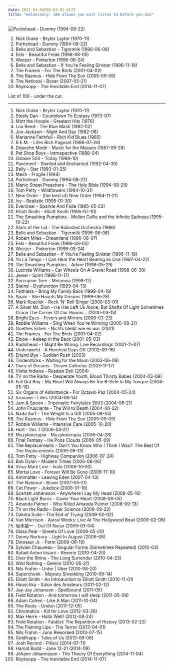 ```yaml
---
date: 2021-04-04T05:01:01.617Z
title: "melancholy: 100 albums you must listen to before you die"
---
```

![Portishead - Dummy (1994-08-22)](http://coverartarchive.org/release/87888070-1b25-4830-aebc-dee490058b74/2550628489-500.jpg "Portishead - Dummy (1994-08-22)")
<ol class="albums">
<li data-cover="http://coverartarchive.org/release/93d4c2fa-6749-3820-88df-b1f6df8cf48b/11682519206-500.jpg" data-tags="folk, singer-songwriter" role="button">Nick Drake - Bryter Layter (1970-11)</li>
<li data-cover="http://coverartarchive.org/release/87888070-1b25-4830-aebc-dee490058b74/2550628489-500.jpg" data-tags="trip-hop" role="button">Portishead - Dummy (1994-08-22)</li>
<li data-cover="http://coverartarchive.org/release/dbd2e4d7-ad8f-3b53-9184-9c1554fb3b09/18848392355-500.jpg" data-tags="indie, 1996, indie pop" role="button">Belle and Sebastian - Tigermilk (1996-06-06)</li>
<li data-cover="http://coverartarchive.org/release/31c452b7-6fc4-39eb-9a0c-1f349328c745/11388472171-500.jpg" data-tags="alternative, rock, alternative rock, indie rock, 90s" role="button">Eels - Beautiful Freak (1996-08-05)</li>
<li data-cover="http://coverartarchive.org/release/ef968db8-874e-4d79-adb7-2ea0fe0b2b76/5857755598-500.jpg" data-tags="alternative rock, 90s" role="button">Weezer - Pinkerton (1996-08-24)</li>
<li data-cover="http://coverartarchive.org/release/2b3c2f96-91f9-4d82-8efb-bd51812cab3c/4629555490-500.jpg" data-tags="indie pop, 1996, indie" role="button">Belle and Sebastian - If You're Feeling Sinister (1996-11-18)</li>
<li data-cover="https://img.discogs.com/cEaKtdU8XpEYAc-xXDL54g7uoEY=/fit-in/300x300/filters:strip_icc():format(jpeg):mode_rgb():quality(90)/discogs-images/R-1433959-1279370870.jpeg.jpg" data-tags="noise, indie, rock, alternative, melancholy, irish, friends, heartbeat, plaintive, boomtown" role="button">The Frames - For The Birds (2001-04-02)</li>
<li data-cover="https://via.placeholder.com/450" data-tags="rock, alternative rock, alternative, finnish" role="button">The Rasmus - Hide From The Sun (2005-09-09)</li>
<li data-cover="http://coverartarchive.org/release/9bce96cc-8d4f-38f3-97d5-decb81ab7119/14968666106-500.jpg" data-tags="indie rock" role="button">The National - Boxer (2007-05-21)</li>
<li data-cover="http://coverartarchive.org/release/7704bdf5-5fcd-4f80-a759-30fba880bfe6/8762633349-500.jpg" data-tags="electronic, downtempo" role="button">Röyksopp - The Inevitable End (2014-11-07)</li>
</ol>
List of 100 - under the cut.
<!-- more -->

_________________

<ol class="albums">
<li data-cover="http://coverartarchive.org/release/93d4c2fa-6749-3820-88df-b1f6df8cf48b/11682519206-500.jpg" data-tags="folk, singer-songwriter" role="button">
Nick Drake - Bryter Layter (1970-11)
</li>
<li data-cover="https://img.discogs.com/7idxMRMZmdYjVlxrITv-ynxh6yE=/fit-in/600x600/filters:strip_icc():format(jpeg):mode_rgb():quality(90)/discogs-images/R-10686817-1546367036-5135.jpeg.jpg" data-tags="70s" role="button">
Steely Dan - Countdown To Ecstasy (1973-07)
</li>
<li data-cover="https://img.discogs.com/qit7fEXYVw_THB8O-PNWE8m4Tbc=/fit-in/600x594/filters:strip_icc():format(jpeg):mode_rgb():quality(90)/discogs-images/R-3016408-1535297732-6257.jpeg.jpg" data-tags="classic rock, hard rock, album rock, soft rock, energetic, passionate, literate, melancholy, irreverent, confident, fiery, menacing, earnest, snide, wry, rousing, somber, raucous, fun, glam rock, proto-punk, poignant, playful, brooding, celebratory, witty, acerbic, humorous, rowdy, theatrical, plaintive, tgif, boisterous, brash, thrusting rock, columbia records" role="button">
Mott the Hoople - Greatest Hits (1976)
</li>
<li data-cover="http://coverartarchive.org/release/3daaa225-b92c-340e-8a1e-2f78380e82a9/16360171548-500.jpg" data-tags="80s, rock" role="button">
Lou Reed - The Blue Mask (1982-02)
</li>
<li data-cover="https://img.discogs.com/2pBqv3ugpTvbsdLPUhmoH6N8tU8=/fit-in/400x400/filters:strip_icc():format(jpeg):mode_rgb():quality(90)/discogs-images/R-2667766-1295743003.jpeg.jpg" data-tags="80s, rock, pop" role="button">
Joe Jackson - Night And Day (1982-06)
</li>
<li data-cover="http://coverartarchive.org/release/941d8ace-2faf-46de-a77b-dff1a063e2ce/28587380435-500.jpg" data-tags="rock, uk, country-rock, passionate, literate, melancholy, fierce, intense, confrontational, earnest, wry, dramatic, bittersweet, intimate, elegant, yearning, sophisticated, autumnal, sympathy68, emusic, nocturnal, brooding, sentimental, acerbic, weary, bleak, theatrical, ambitious, m faithfull, lauraann163" role="button">
Marianne Faithfull - Rich Kid Blues (1985)
</li>
<li data-cover="http://coverartarchive.org/release/1f233a68-c3c2-348b-a135-10edc450edf7/25408536436-500.jpg" data-tags="80s, alternative rock" role="button">
R.E.M. - Lifes Rich Pageant (1986-07-28)
</li>
<li data-cover="http://coverartarchive.org/release/4577ed01-57ad-3826-800b-e0c4d4998611/9417546640-500.jpg" data-tags="synthpop, 80s, new wave, electronic" role="button">
Depeche Mode - Music for the Masses (1987-09-28)
</li>
<li data-cover="https://via.placeholder.com/450" data-tags="pop, 80s, synthpop" role="button">
Pet Shop Boys - Introspective (1988-04)
</li>
<li data-cover="https://via.placeholder.com/450" data-tags="slowcore, shoegaze" role="button">
Galaxie 500 - Today (1988-10)
</li>
<li data-cover="http://coverartarchive.org/release/6ab37e32-c5a9-3f35-bf89-5aaf0cad3476/8923091701-500.jpg" data-tags="indie rock" role="button">
Pavement - Slanted and Enchanted (1992-04-30)
</li>
<li data-cover="http://coverartarchive.org/release/2f1e71b1-8edf-4a5e-9d9d-9d4e98647daf/11735022667-500.jpg" data-tags="alternative, female vocalists, 90s, indie" role="button">
Belly - Star (1993-01-25)
</li>
<li data-cover="https://img.discogs.com/XylpUZXvuSASmlMZM_Wg8a99eqM=/fit-in/595x532/filters:strip_icc():format(jpeg):mode_rgb():quality(90)/discogs-images/R-1694750-1237479699.jpeg.jpg" data-tags="dark, melancholy" role="button">
Mesh - Fragile (1994)
</li>
<li data-cover="http://coverartarchive.org/release/87888070-1b25-4830-aebc-dee490058b74/2550628489-500.jpg" data-tags="trip-hop" role="button">
Portishead - Dummy (1994-08-22)
</li>
<li data-cover="https://img.discogs.com/jK3SEYWaNzf-_r3x0mNfsgg8htc=/fit-in/600x587/filters:strip_icc():format(jpeg):mode_rgb():quality(90)/discogs-images/R-1244992-1509351207-8639.jpeg.jpg" data-tags="90s, rock" role="button">
Manic Street Preachers - The Holy Bible (1994-08-29)
</li>
<li data-cover="http://coverartarchive.org/release/8126990b-62c2-459f-8319-ec5cab3524a6/8157450797-500.jpg" data-tags="1994, rock" role="button">
Tom Petty - Wildflowers (1994-10-31)
</li>
<li data-cover="http://coverartarchive.org/release/983ae253-215e-4f6c-8411-fa7ddcec2d94/19120789325-500.jpg" data-tags="80s, synthpop, electronic, new wave" role="button">
New Order - (the best of) New Order (1994-11-21)
</li>
<li data-cover="http://coverartarchive.org/release/8d5c4991-0d05-4f76-a28f-0ab1b96b683e/10011764316-500.jpg" data-tags="indie pop, indie rock, reflective, literate, melancholy, bittersweet, introspection, reflection, intimate, precious, poignant, delicate, stylish, music i tried but didnt like, alternative pop/ rock, pop lament, she sings so sweetly, tugs at me heart strings" role="button">
Ivy - Realistic (1995-01-30)
</li>
<li data-cover="https://img.discogs.com/lL1OFL5HRi2es1stYo3r7RC6_CA=/fit-in/600x600/filters:strip_icc():format(jpeg):mode_rgb():quality(90)/discogs-images/R-6682102-1424532779-6950.jpeg.jpg" data-tags="alternative rock, 90s, rock" role="button">
Everclear - Sparkle And Fade (1995-05-23)
</li>
<li data-cover="http://coverartarchive.org/release/1ae37385-e7cd-46cc-a53b-79cf364d2f60/9535453834-500.jpg" data-tags="singer-songwriter" role="button">
Elliott Smith - Elliott Smith (1995-07-10)
</li>
<li data-cover="http://coverartarchive.org/release/e4c0a2dc-49cb-382b-9bb3-a40d09669583/14335985988-500.jpg" data-tags="alternative rock" role="button">
The Smashing Pumpkins - Mellon Collie and the Infinite Sadness (1995-10-23)
</li>
<li data-cover="http://coverartarchive.org/release/859acf52-fdaa-4755-ac35-289bffe2081e/4084262745-500.jpg" data-tags="ambient, drone" role="button">
Stars of the Lid - The Ballasted Orchestra (1996)
</li>
<li data-cover="http://coverartarchive.org/release/dbd2e4d7-ad8f-3b53-9184-9c1554fb3b09/18848392355-500.jpg" data-tags="indie, 1996, indie pop" role="button">
Belle and Sebastian - Tigermilk (1996-06-06)
</li>
<li data-cover="https://via.placeholder.com/450" data-tags="trance, dream, robert miles, chillout, dance" role="button">
Robert Miles - Dreamland (1996-06-07)
</li>
<li data-cover="http://coverartarchive.org/release/31c452b7-6fc4-39eb-9a0c-1f349328c745/11388472171-500.jpg" data-tags="alternative, rock, alternative rock, indie rock, 90s" role="button">
Eels - Beautiful Freak (1996-08-05)
</li>
<li data-cover="http://coverartarchive.org/release/ef968db8-874e-4d79-adb7-2ea0fe0b2b76/5857755598-500.jpg" data-tags="alternative rock, 90s" role="button">
Weezer - Pinkerton (1996-08-24)
</li>
<li data-cover="http://coverartarchive.org/release/2b3c2f96-91f9-4d82-8efb-bd51812cab3c/4629555490-500.jpg" data-tags="indie pop, 1996, indie" role="button">
Belle and Sebastian - If You're Feeling Sinister (1996-11-18)
</li>
<li data-cover="https://img.discogs.com/6EMGtLTuHuJyHBuYpYBr98QxWPw=/fit-in/600x596/filters:strip_icc():format(jpeg):mode_rgb():quality(90)/discogs-images/R-14309427-1574778319-3513.jpeg.jpg" data-tags="indie rock, 90s" role="button">
Yo La Tengo - I Can Hear the Heart Beating as One (1997-04-22)
</li>
<li data-cover="http://coverartarchive.org/release/dcae11f6-16e0-4efc-9b14-9a6497ca6150/8920454022-500.jpg" data-tags="alternative, 90s" role="button">
The Smashing Pumpkins - Adore (1998-05-29)
</li>
<li data-cover="http://coverartarchive.org/release/36876f89-c7fb-4b08-87ac-8f4f82bfd02e/6139546167-500.jpg" data-tags="alt-country" role="button">
Lucinda Williams - Car Wheels On A Gravel Road (1998-06-30)
</li>
<li data-cover="https://img.discogs.com/yrgSllw4Li3wUsSIwqgxVh7zA2A=/fit-in/600x600/filters:strip_icc():format(jpeg):mode_rgb():quality(90)/discogs-images/R-14721861-1580315448-5431.jpeg.jpg" data-tags="pop, folk, jewel" role="button">
Jewel - Spirit (1998-11-17)
</li>
<li data-cover="http://coverartarchive.org/release/2a8213c4-1a96-30f3-ad02-9f3354b812fd/1224860395-500.jpg" data-tags="progressive rock, ambient, psychedelic" role="button">
Porcupine Tree - Metanoia (1998-12)
</li>
<li data-cover="http://coverartarchive.org/release/bc09001a-9161-4ad4-939c-99085ae13253/1075438137-500.jpg" data-tags="rock, alternative rock, nu metal, alternative metal" role="button">
Staind - Dysfunction (1999-04-13)
</li>
<li data-cover="http://coverartarchive.org/release/717a1e99-b6f4-4faf-89d1-10d69e991ccc/915839326-500.jpg" data-tags="electronic, techno, melancholy, groovy, ethno, faithless, hel phire" role="button">
Faithless - Bring My Family Back (1999-04-19)
</li>
<li data-cover="https://img.discogs.com/0iBqrNfKXUJN84_0WjsU0MWxo-c=/fit-in/600x589/filters:strip_icc():format(jpeg):mode_rgb():quality(90)/discogs-images/R-406876-1253545123.jpeg.jpg" data-tags="indie, reflective, dream pop, literate, melancholy, introspection, slowcore, intimate, elegant, heartache, breakup, nocturnal, brooding, restless records, czalbums" role="button">
Spain - She Haunts My Dreams (1999-06-28)
</li>
<li data-cover="https://via.placeholder.com/450" data-tags="rock, melancholy, emusic, my favorites, stoney" role="button">
Mark Kozelek - Rock 'N' Roll Singer (2000-03-01)
</li>
<li data-cover="https://via.placeholder.com/450" data-tags="post-rock, melancholy, melancholic, modern classical, neo-folk, and i will give my childish tribute to avant-garde" role="button">
A Silver Mt. Zion - He Has Left Us Alone, But Shafts Of Light Sometimes Grace The Corner Of Our Rooms… (2000-03-13)
</li>
<li data-cover="http://coverartarchive.org/release/64c2b3d0-f2ff-4e2f-9dad-4c926bb00a10/26393498490-500.jpg" data-tags="indie, folk" role="button">
Bright Eyes - Fevers and Mirrors (2000-03-23)
</li>
<li data-cover="http://coverartarchive.org/release/b85f3519-c771-3267-92c0-cf509db2eba0/2454107403-500.jpg" data-tags="pop" role="button">
Robbie Williams - Sing When You're Winning (2000-08-21)
</li>
<li data-cover="https://img.discogs.com/hvLVc12AEFIUbp8200ZhtFscF3E=/fit-in/500x500/filters:strip_icc():format(jpeg):mode_rgb():quality(90)/discogs-images/R-655932-1144020675.jpeg.jpg" data-tags="gothic, melancholy, musiktheater, soundtrack of my life, neue deutsche todeskunst, irack, tunes i have played for hours" role="button">
Goethes Erben - Nichts bleibt wie es war (2001)
</li>
<li data-cover="https://img.discogs.com/cEaKtdU8XpEYAc-xXDL54g7uoEY=/fit-in/300x300/filters:strip_icc():format(jpeg):mode_rgb():quality(90)/discogs-images/R-1433959-1279370870.jpeg.jpg" data-tags="noise, indie, rock, alternative, melancholy, irish, friends, heartbeat, plaintive, boomtown" role="button">
The Frames - For The Birds (2001-04-02)
</li>
<li data-cover="https://via.placeholder.com/450" data-tags="alternative" role="button">
Elbow - Asleep in the Back (2001-05-03)
</li>
<li data-cover="https://via.placeholder.com/450" data-tags="live" role="button">
Radiohead - I Might Be Wrong: Live Recordings (2001-11-07)
</li>
<li data-cover="http://coverartarchive.org/release/7c35ff51-e81a-4ccc-888f-9b27c5f558f0/1630166366-500.jpg" data-tags="electronic, techno" role="button">
Underworld - A Hundred Days Off (2002-09-16)
</li>
<li data-cover="https://via.placeholder.com/450" data-tags="chillout, electronic, singer-songwriter, melancholy, klik plum" role="button">
Erlend Øye - Sudden Rush (2003)
</li>
<li data-cover="http://coverartarchive.org/release/ef5e1eee-e57a-4c0e-ad5b-1f5aa9692fba/15299317711-500.jpg" data-tags="melancholy" role="button">
Tindersticks - Waiting for the Moon (2003-06-09)
</li>
<li data-cover="http://coverartarchive.org/release/6727cff4-ed37-4729-b87f-ebc351bb4a83/2106807340-500.jpg" data-tags="gothic, melancholy, darkwave, dark wave, future pop, owned cd" role="button">
Diary of Dreams - Dream Collector (2003-11-17)
</li>
<li data-cover="https://via.placeholder.com/450" data-tags="druggy, reflective, spooky, late night, dream pop, melancholy, soft, ethereal, bittersweet, reflection, hypnotic, somber, intimate, yearning, warm, sweet, sensual, bitter, delicate, sweet dreams, soothing, laid-back/ mellow, shoegazing goodness, where is my bong, music to play on mdma, she sings so sweetly" role="button">
Violet Indiana - Russian Doll (2004)
</li>
<li data-cover="http://coverartarchive.org/release/f9cafd68-0169-4480-8d12-8583375bc173/13899396319-500.jpg" data-tags="indie rock" role="button">
TV on the Radio - Desperate Youth, Blood Thirsty Babes (2004-03-09)
</li>
<li data-cover="http://coverartarchive.org/release/fc2b4c7a-a7e3-4756-bcec-cd3e9a2ce4b7/28392699788-500.jpg" data-tags="acoustic" role="button">
Fall Out Boy - My Heart Will Always Be the B-Side to My Tongue (2004-05-18)
</li>
<li data-cover="http://coverartarchive.org/release/2de859f9-b9d3-4512-ae9d-1bc8b70c60df/26658665691-500.jpg" data-tags="mellow, melancholy, my collection, diana picks, holy mountain, granka" role="button">
Six Organs of Admittance - For Octavio Paz (2004-05-24)
</li>
<li data-cover="http://coverartarchive.org/release/8ddc1268-5d8c-4ef6-a15b-8c0d2a8f5456/5492614802-500.jpg" data-tags="ambient, idm" role="button">
Arovane - Lilies (2004-06-14)
</li>
<li data-cover="http://coverartarchive.org/release/ab5d41ff-49f0-4bc4-946f-4ce1a150c1fc/21036061433-500.jpg" data-tags="chillout, rock, kolla upp, techno, lounge, melancholy, pop-rock, depressive" role="button">
Jam & Spoon - Tripomatic Fairytales 3003 (2004-06-21)
</li>
<li data-cover="https://img.discogs.com/z2S_5gHnOplgRW32RtYNqoGmf-g=/fit-in/250x250/filters:strip_icc():format(jpeg):mode_rgb():quality(90)/discogs-images/R-4188253-1358358245-1790.jpeg.jpg" data-tags="alternative" role="button">
John Frusciante - The Will to Death (2004-06-22)
</li>
<li data-cover="https://via.placeholder.com/450" data-tags="indie, indie rock" role="button">
Nada Surf - The Weight Is a Gift (2005-09-05)
</li>
<li data-cover="https://via.placeholder.com/450" data-tags="rock, alternative rock, alternative, finnish" role="button">
The Rasmus - Hide From The Sun (2005-09-09)
</li>
<li data-cover="http://coverartarchive.org/release/d304d0ae-4937-30a9-9ea7-656a8d92860b/1413448182-500.jpg" data-tags="pop, robbie williams" role="button">
Robbie Williams - Intensive Care (2005-10-20)
</li>
<li data-cover="https://via.placeholder.com/450" data-tags="alternative rock" role="button">
Hurt - Vol. 1 (2006-03-21)
</li>
<li data-cover="https://via.placeholder.com/450" data-tags="nu jazz, chillout, jazz, easy listening, melancholy, 2000s, polish jazz, z kubkiem herbaty, jazz-modern creative" role="button">
Muzykoterapia - Muzykoterapia (2006-04-28)
</li>
<li data-cover="http://coverartarchive.org/release/244056f4-34be-34ab-9c7b-d22b0aedd25d/24286227251-500.jpg" data-tags="experimental, canadian" role="button">
Final Fantasy - He Poos Clouds (2006-05-09)
</li>
<li data-cover="http://coverartarchive.org/release/eab06683-0a36-4897-85b4-07e363a6769d/13095340713-500.jpg" data-tags="hard rock, college rock, jangle pop, reflective, melancholy, irreverent, aggressive, freewheeling, wry, rousing, bittersweet, intimate, raucous, yearning, sleazy, silly, poignant, american underground, bitter, rebellious, wistful, rollicking, exuberant, rowdy, volatile, ramshackle, messy, angst-ridden, brash, rambunctious, reckless, iveldie albums" role="button">
The Replacements - Don't You Know Who I Think I Was?: The Best Of The Replacements (2006-06-13)
</li>
<li data-cover="http://coverartarchive.org/release/a297ad1e-e018-3f3f-b1ef-2eed6538fdc9/8119122028-500.jpg" data-tags="rock" role="button">
Tom Petty - Highway Companion (2006-07-24)
</li>
<li data-cover="https://img.discogs.com/zKtpSUejGSYEaBWFZATDh5XAajw=/fit-in/600x600/filters:strip_icc():format(jpeg):mode_rgb():quality(90)/discogs-images/R-3941176-1615957230-4917.jpeg.jpg" data-tags="folk, singer-songwriter, folk rock, rock, 00s" role="button">
Bob Dylan - Modern Times (2006-08-06)
</li>
<li data-cover="http://coverartarchive.org/release/4e5c5509-a1a5-413e-aecb-2db4c328e676/18684703889-500.jpg" data-tags="acoustic, cover, melancholy, finnish, johnny cash, finland, melankolia, loiri, laulelma, niin oot coveria, komiaa, pigeonhole" role="button">
Vesa-Matti Loiri - Ivalo (2006-10-30)
</li>
<li data-cover="http://coverartarchive.org/release/3215c305-e152-4b22-b074-379772fbe088/1057845862-500.jpg" data-tags="gothic metal" role="button">
Mortal Love - Forever Will Be Gone (2006-11-10)
</li>
<li data-cover="http://coverartarchive.org/release/301832d9-f503-4e5f-945c-f77e66c4cd59/936789634-500.jpg" data-tags="progressive rock" role="button">
Antimatter - Leaving Eden (2007-04-13)
</li>
<li data-cover="http://coverartarchive.org/release/9bce96cc-8d4f-38f3-97d5-decb81ab7119/14968666106-500.jpg" data-tags="indie rock" role="button">
The National - Boxer (2007-05-21)
</li>
<li data-cover="http://coverartarchive.org/release/472ab586-be69-4bdb-8f90-af1d25e754a6/22781705669-500.jpg" data-tags="female vocalists, covers, jazz, cover" role="button">
Cat Power - Jukebox (2008-01-18)
</li>
<li data-cover="http://coverartarchive.org/release/8cf43ee9-65c3-407e-863d-cdb7b8bbad39/28864635475-500.jpg" data-tags="tom waits, alternative, cover" role="button">
Scarlett Johansson - Anywhere I Lay My Head (2008-05-16)
</li>
<li data-cover="http://coverartarchive.org/release/7b9c4c63-1c05-428a-a0f3-c3b16da4abb2/5112402317-500.jpg" data-tags="electronica, instrumental, cover, melancholy, cover album, music i tried but didnt like, beautifully depressing" role="button">
Black Light Burns - Cover Your Heart (2008-08-05)
</li>
<li data-cover="http://coverartarchive.org/release/5048b8c6-1214-4836-a48f-c2df38eaf099/7240585489-500.jpg" data-tags="alternative, cabaret" role="button">
Amanda Palmer - Who Killed Amanda Palmer (2008-09-13)
</li>
<li data-cover="http://coverartarchive.org/release/746067ad-88f0-4426-b5a5-7313b186488c/22393792907-500.jpg" data-tags="indie, indie rock, alternative, experimental" role="button">
TV on the Radio - Dear Science (2008-09-22)
</li>
<li data-cover="https://img.discogs.com/oSZSAYcfuPgNH85uQH8DAZwczao=/fit-in/261x265/filters:strip_icc():format(jpeg):mode_rgb():quality(90)/discogs-images/R-1582598-1230080028.jpeg.jpg" data-tags="instrumental, ambient, melancholy, modern classical, autumn, boomkat, music for a sad road movie" role="button">
Dakota Suite - The End of Trying (2009-02-02)
</li>
<li data-cover="http://coverartarchive.org/release/c2d1d94b-4bb8-4dd7-98f8-6be9d05c7d24/3293817107-500.jpg" data-tags="rock, sad, album rock, reflective, passionate, literate, melancholy, gentle, earnest, bittersweet, introspection, reflection, intimate, yearning, poignant, sunday afternoon, delicate, brooding, wistful, sentimental, exuberant, plaintive" role="button">
Van Morrison - Astral Weeks: Live At The Hollywood Bowl (2009-02-06)
</li>
<li data-cover="http://coverartarchive.org/release/ea8e6869-5aa9-488c-a657-36c67572cdfd/21492315653-500.jpg" data-tags="alternative, ambient, piano, cinematic, contemporary classical, melancholy, minimalism, melancholic, modern classical, neo-classical, experimental-ambient, minimal ambient, minimalist, neoclassical, modern composition, post-classical, piano ambient, contemporary piano, ambient piano, minimal piano" role="button">
坂本龍一 - Out Of Noise (2009-03-04)
</li>
<li data-cover="https://img.discogs.com/w11tK8NqRAiKTzIoNTCvHjlftFw=/fit-in/589x600/filters:strip_icc():format(jpeg):mode_rgb():quality(90)/discogs-images/R-4127689-1356213041-6498.jpeg.jpg" data-tags="soundtrack, chillout, indie, pop, chill, british, alternative, folk, ambient, sad, singer-songwriter, uk, calm, piano, folk-rock, acoustic, romantic, melodic, singer, guitar, cello, songwriter, introspective, mellow, melancholy, soft, emotional, melancholic, relaxing, quiet, 00s, ballad, favorite, accoustic, relax, lovely, welsh, bones, jem, wales, alternrock, yestyn" role="button">
Glass Pear - Streets Of Love (2009-05-20)
</li>
<li data-cover="https://img.discogs.com/XkKf3zBMa3oxQFr3wL-UdnPxQFE=/fit-in/310x310/filters:strip_icc():format(jpeg):mode_rgb():quality(90)/discogs-images/R-1831444-1246368131.jpeg.jpg" data-tags="ambient, piano, cinematic, contemporary classical, melancholy, melancholic, modern classical, neoclassical, post-classical, contemporary piano" role="button">
Danny Norbury - Light In August (2009-06)
</li>
<li data-cover="http://coverartarchive.org/release/59ff8aaf-2ad1-4b1d-9e2a-771f1d154a33/21498444470-500.jpg" data-tags="alternative, indie, alternative rock" role="button">
Dinosaur Jr. - Farm (2009-06-19)
</li>
<li data-cover="https://img.discogs.com/_fUlI6el_sRsSRwBb1vtWBmXQww=/fit-in/600x595/filters:strip_icc():format(jpeg):mode_rgb():quality(90)/discogs-images/R-2201450-1269659610.jpeg.jpg" data-tags="ambient, cinematic, contemporary classical, melancholy, melancholic, modern classical, neo-classical, neo classical, neoclassical, post-classical, alternative, piano, minimalism, electroacoustic, experimental-ambient, minimal ambient, minimalist, electro-acoustic, modern composition, piano ambient, contemporary piano, ambient piano, minimal piano" role="button">
Sylvain Chauveau - Singular Forms (Sometimes Repeated) (2010-03)
</li>
<li data-cover="https://img.discogs.com/yMNlNgsz8pi3IqjvxKz9qLtNBN0=/fit-in/500x500/filters:strip_icc():format(jpeg):mode_rgb():quality(90)/discogs-images/R-2218962-1286227677.jpeg.jpg" data-tags="alternative, ambient, piano, cinematic, contemporary classical, melancholy, minimalism, melancholic, modern classical, neo-classical, experimental-ambient, minimal ambient, minimalist, neoclassical, modern composition, post-classical, piano ambient, contemporary piano, ambient piano, minimal piano" role="button">
Rafael Anton Irisarri - Reverie (2010-04-20)
</li>
<li data-cover="http://coverartarchive.org/release/82f002b0-6da7-42d4-9ad5-1aea3e4b65d3/6624527259-500.jpg" data-tags="indie, vocal, female, jazz, pop, rock, country, favorite bands, alternative rock, folk, indie pop, indie rock, female vocalists, singer-songwriter, piano, folk-rock, americana, romantic, fantastic, dreamy, feel good, voice, girls, american, radio, cosmic, mellow, pretty, melancholy, unique, soft, ethereal, spiritual, folk rock, poetic, intelligent, earthy, nice, female vocals, female vocalist, alternative pop, warm, hot, new folk, ohio, sxsw, favorite, lovely, visual, female voices, addictive, sweet, i like this, truth, misc, cross rhythms, girl, music, visionary, jesus, babe, the rhine, dusk, cincinnati, good music, seductive, alternative gospel, over, all, proper, listen, anima, front porch, people who are freakier and folkier than motherfucking devendra banhart, shady, special, 2011 releases, river, north america, girls girls girls, i have seen live, relationships, really good, cosmic american music, husband and wife, down to earth, filtered, amazing vocals, real music" role="button">
Over the Rhine - The Long Surrender (2010-04-23)
</li>
<li data-cover="https://img.discogs.com/NeBBu5EEP2XGecymLXlAwoGnSSs=/fit-in/600x604/filters:strip_icc():format(jpeg):mode_rgb():quality(90)/discogs-images/R-2297842-1490435079-4947.jpeg.jpg" data-tags="dream pop" role="button">
Wild Nothing - Gemini (2010-05-21)
</li>
<li data-cover="http://coverartarchive.org/release/d5552e1a-0449-46df-b9ed-5ed826b311cb/19291635041-500.jpg" data-tags="alternative, ambient, piano, cinematic, contemporary classical, melancholy, minimalism, melancholic, modern classical, neo-classical, experimental-ambient, minimal ambient, minimalist, neoclassical, modern composition, post-classical, piano ambient, contemporary piano, ambient piano, minimal piano" role="button">
Nils Frahm - Unter | Über (2010-08-20)
</li>
<li data-cover="http://coverartarchive.org/release/91258e57-7dc2-3785-b4cd-a9de0730eb53/9707511999-500.jpg" data-tags="indie rock, energetic, passionate, literate, melancholy, cheerful, pop punk, intense, confident, aggressive, fiery, earnest, rousing, bittersweet, raucous, yearning, road trip, playful, heartache, wistful, witty, exuberant, empowerment, cathartic, motivation, volatile, visceral, plaintive, angst-ridden, boisterous, hanging out, rambunctious, innocent, albumoftheday, rajada" role="button">
Superchunk - Majesty Shredding (2010-09-14)
</li>
<li data-cover="https://img.discogs.com/0KzbCJNFkaZAiIQZLF8pKSbulKM=/fit-in/600x463/filters:strip_icc():format(jpeg):mode_rgb():quality(90)/discogs-images/R-5015258-1507113305-6393.jpeg.jpg" data-tags="indie pop, indie rock, sad, sadcore, lo-fi, reflective, melancholy, rainy day, bittersweet, reflection, somber, intimate, poignant, autumnal, autumn, nocturnal, brooding, wistful, weary, restrained" role="button">
Elliott Smith - An Introduction to Elliott Smith (2010-11-01)
</li>
<li data-cover="http://coverartarchive.org/release/e4e99609-79c1-4eb8-829b-f5bb800075d7/4515124418-500.jpg" data-tags="alternative, ambient, piano, cinematic, contemporary classical, melancholy, minimalism, melancholic, modern classical, neo-classical, experimental-ambient, minimal ambient, minimalist, neoclassical, modern composition, post-classical, piano ambient, contemporary piano, ambient piano, minimal piano" role="button">
Hauschka - Salon des Amateurs (2011-02-12)
</li>
<li data-cover="http://coverartarchive.org/release/3e0af9d6-9346-4f96-ad87-d30757dcb0f8/5241986404-500.jpg" data-tags="chillout, trip-hop, indie, jazz, pop, alternative, downtempo, lounge, melancholy, synthpop, wantlist" role="button">
Jay-Jay Johanson - Spellbound (2011-05)
</li>
<li data-cover="https://img.discogs.com/QIfw37WguuWY38eCM1S4hNpDiC4=/fit-in/150x150/filters:strip_icc():format(jpeg):mode_rgb():quality(90)/discogs-images/R-4318912-1361624949-3794.jpeg.jpg" data-tags="electronic, instrumental, ambient, contemporary, cinematic, soundscape, melancholy, melancholic, sound sculpture" role="button">
Field Rotation - And tomorrow I will sleep (2011-05-09)
</li>
<li data-cover="http://coverartarchive.org/release/b64fe87e-d82c-49b9-afdf-65628614bc45/6798191581-500.jpg" data-tags="indie, rock, singer-songwriter, acoustic, melancholy" role="button">
Adam Cohen - Like A Man (2011-10-04)
</li>
<li data-cover="http://coverartarchive.org/release/17105002-a6fd-4f92-9589-aa7f98073638/4785732549-500.jpg" data-tags="hip hop" role="button">
The Roots - Undun (2011-12-05)
</li>
<li data-cover="http://coverartarchive.org/release/cce19567-04a2-47df-95fb-7101c51b8d54/1852737642-500.jpg" data-tags="electronic" role="button">
Chromatics - Kill for Love (2012-03-26)
</li>
<li data-cover="http://coverartarchive.org/release/d602e64a-c6d2-4134-8163-7cf5f8be4cb2/9181644643-500.jpg" data-tags="pop, melancholy, soul and rnb, ma herre" role="button">
Max Herre - Hallo Welt! (2012-08-24)
</li>
<li data-cover="https://via.placeholder.com/450" data-tags="alternative, cinematic, atmospheric, melancholy, ethereal, modern classical" role="button">
Field Rotation - Fatalist: The Repetition of History (2013-02-22)
</li>
<li data-cover="https://via.placeholder.com/450" data-tags="experimental, neo-psychedelia" role="button">
The Flaming Lips - The Terror (2013-04-01)
</li>
<li data-cover="http://coverartarchive.org/release/7e11ce0c-97cc-4fa7-82ee-ba6ca13cf54e/5758014693-500.jpg" data-tags="alternative, ambient, piano, cinematic, contemporary classical, melancholy, minimalism, electroacoustic, melancholic, modern classical, neo-classical, experimental-ambient, neo classical, minimal ambient, minimalist, neoclassical, electro-acoustic, modern composition, post-classical, piano ambient, contemporary piano, ambient piano, minimal piano" role="button">
Nils Frahm - Juno Reworked (2013-07-15)
</li>
<li data-cover="http://coverartarchive.org/release/6b18b30a-e578-41eb-8d3d-1ff4a6a22d9d/12859926570-500.jpg" data-tags="trip-hop, electronic, chamber pop, art pop" role="button">
Goldfrapp - Tales of Us (2013-09-06)
</li>
<li data-cover="http://coverartarchive.org/release/5d45bd8c-90ab-45cb-9e63-f37c421576c5/7825235282-500.jpg" data-tags="melancholy, male vocalists, great vocals, hairy chest, nice fur" role="button">
Josh Record - Pillars (2014-07-11)
</li>
<li data-cover="http://coverartarchive.org/release/67306667-0c71-4f78-a665-a9627ed0ae48/8336531617-500.jpg" data-tags="alternative, ambient, piano, cinematic, contemporary classical, melancholy, minimalism, melancholic, modern classical, neo-classical, experimental-ambient, minimal ambient, minimalist, neoclassical, modern composition, post-classical, piano ambient, contemporary piano, ambient piano, minimal piano" role="button">
Harold Budd - Jane 12-21 (2014-09)
</li>
<li data-cover="http://coverartarchive.org/release/517ceef8-ccf2-4aad-a2a0-10a87a0a7206/9311947164-500.jpg" data-tags="alternative, ambient, piano, cinematic, contemporary classical, melancholy, minimalism, melancholic, modern classical, neo-classical, experimental-ambient, minimal ambient, minimalist, neoclassical, modern composition, post-classical, piano ambient, contemporary piano, ambient piano, minimal piano" role="button">
Jóhann Jóhannsson - The Theory Of Everything (2014-11-04)
</li>
<li data-cover="http://coverartarchive.org/release/7704bdf5-5fcd-4f80-a759-30fba880bfe6/8762633349-500.jpg" data-tags="electronic, downtempo" role="button">
Röyksopp - The Inevitable End (2014-11-07)
</li>
</ol>